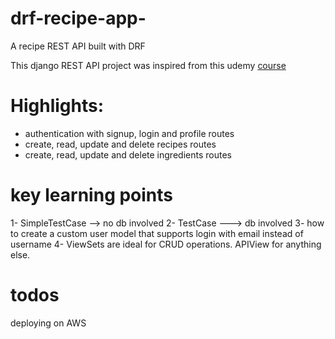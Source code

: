 # drf-recipe-app-
A recipe REST API built with DRF

This django REST API project was inspired from this udemy <a href="https://www.udemy.com/course/django-python-advanced/">course</a>

# Highlights:
- authentication with signup, login and profile routes
- create, read, update and delete recipes routes
- create, read, update and delete ingredients routes

# key learning points
1- SimpleTestCase --> no db involved
2- TestCase ---> db involved
3- how to create a custom user model that supports login with email instead of username
4- ViewSets are ideal for CRUD operations. APIView for anything else.

# todos
deploying on AWS
